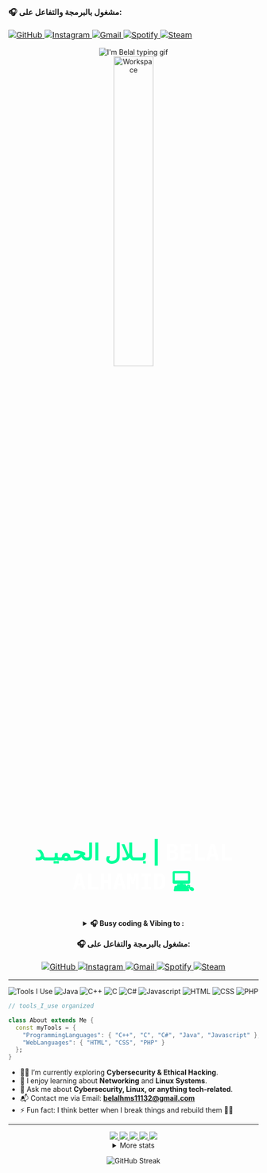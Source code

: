 <p style="margin-top: 1rem; font-size: 1rem;">
  <strong>🎧 مشغول بالبرمجة والتفاعل على:</strong><br><br>
  <a href="https://github.com/Bilo-afk" target="_blank">
    <img src="https://img.shields.io/badge/GitHub-181717?style=flat&logo=github&logoColor=white" alt="GitHub"/>
  </a>
  <a href="https://www.instagram.com/bilo_220/" target="_blank">
    <img src="https://img.shields.io/badge/Instagram-E4405F?style=flat&logo=instagram&logoColor=white" alt="Instagram"/>
  </a>
  <a href="mailto:belalhms11132@gmail.com" target="_blank">
    <img src="https://img.shields.io/badge/Gmail-D14836?style=flat&logo=gmail&logoColor=white" alt="Gmail"/>
  </a>
  <a href="https://open.spotify.com/collection/tracks" target="_blank">
    <img src="https://img.shields.io/badge/Spotify-1DB954?style=flat&logo=spotify&logoColor=white" alt="Spotify"/>
  </a>
  <a href="https://steamcommunity.com/profiles/76561199546966255/" target="_blank">
    <img src="https://img.shields.io/badge/Steam-171a21?style=flat&logo=steam&logoColor=white" alt="Steam"/>
  </a>
</p>
<div align="center" width="50%">


<img src="https://readme-typing-svg.herokuapp.com?font=Orbitron&size=40&duration=4000&color=00FF99&center=true&vCenter=true&width=600&height=80&lines=I%27m+Belal" alt="I'm Belal typing gif" /><br>
<img src="https://github.com/SP-XD/SP-XD/blob/main/images/dev-working_rounded.gif?raw=true" alt="Workspace" width="40%" /><br>

<h1 style="font-size: 2.8rem; font-weight: bold; margin-top: 1rem; color: #00FF99;">
  بـلال الحميـد | <span style="font-family: monospace; color: #ffffff;">BELAL ALHAMID</span> 💻
</h1>

<details>
  <summary><strong>🎧 Busy coding & Vibing to :</strong></summary>
  <br>
  <a href="https://open.spotify.com/collection/tracks">
    <img src="https://spotify-readme.sp-xd.vercel.app/api/spotify" alt="Spotify Now Playing" />
  </a>
</details>

<p style="margin-top: 1rem; font-size: 1rem;">
  <strong>🎧 مشغول بالبرمجة والتفاعل على:</strong><br><br>
  <a href="https://github.com/Bilo-afk" target="_blank">
    <img src="https://img.shields.io/badge/GitHub-181717?style=flat&logo=github&logoColor=white" alt="GitHub"/>
  </a>
  <a href="https://www.instagram.com/bilo_220/" target="_blank">
    <img src="https://img.shields.io/badge/Instagram-E4405F?style=flat&logo=instagram&logoColor=white" alt="Instagram"/>
  </a>
  <a href="mailto:belalhms11132@gmail.com" target="_blank">
    <img src="https://img.shields.io/badge/Gmail-D14836?style=flat&logo=gmail&logoColor=white" alt="Gmail"/>
  </a>
  <a href="https://open.spotify.com/collection/tracks" target="_blank">
    <img src="https://img.shields.io/badge/Spotify-1DB954?style=flat&logo=spotify&logoColor=white" alt="Spotify"/>
  </a>
  <a href="https://steamcommunity.com/id/3_RB" target="_blank">
    <img src="https://img.shields.io/badge/Steam-171a21?style=flat&logo=steam&logoColor=white" alt="Steam"/>
  </a>
</p>

</div>

---

![Tools I Use](https://img.shields.io/badge/-%F0%9F%9A%80%20Tools%20I%20use-orange)
![Java](https://img.shields.io/badge/Java-ED8B00?style=flat&logo=java&logoColor=white)
![C++](https://img.shields.io/badge/C%2B%2B-00599C?style=flat&logo=c%2B%2B&logoColor=white)
![C](https://img.shields.io/badge/C-00599C?style=flat&logo=c&logoColor=white)
![C#](https://img.shields.io/badge/C%23-239120?style=flat&logo=c-sharp&logoColor=white)
![Javascript](https://img.shields.io/badge/JavaScript-323330?style=flat&logo=javascript&logoColor=F7DF1E)
![HTML](https://img.shields.io/badge/HTML5-E34F26?style=flat&logo=html5&logoColor=white)
![CSS](https://img.shields.io/badge/CSS3-1572B6?style=flat&logo=css3&logoColor=white)
![PHP](https://img.shields.io/badge/PHP-777BB4?style=flat&logo=php&logoColor=white)

```dart
// tools_I_use organized

class About extends Me {
  const myTools = {
    "ProgrammingLanguages": { "C++", "C", "C#", "Java", "Javascript" },
    "WebLanguages": { "HTML", "CSS", "PHP" }
  };
}
```

- 👨‍💻 I’m currently exploring **Cybersecurity & Ethical Hacking**.  
- 🧠 I enjoy learning about **Networking** and **Linux Systems**.  
- 💬 Ask me about **Cybersecurity, Linux, or anything tech-related**.  
- 📬 Contact me via Email: **belalhms11132@gmail.com**  
- ⚡ Fun fact: I think better when I break things and rebuild them 👨‍💻  

---

<div align="center">

<a href="https://github.com/Bilo-afk">
  <img src="https://github-profile-summary-cards.vercel.app/api/cards/profile-details?username=Bilo-afk&theme=nord_dark" />
  <img src="https://github-profile-summary-cards.vercel.app/api/cards/repos-per-language?username=Bilo-afk&theme=nord_dark" />
  <img src="https://github-profile-summary-cards.vercel.app/api/cards/most-commit-language?username=Bilo-afk&theme=nord_dark" />
  <img src="https://github-profile-summary-cards.vercel.app/api/cards/stats?username=Bilo-afk&theme=nord_dark" />
  <img src="https://github-profile-summary-cards.vercel.app/api/cards/productive-time?username=Bilo-afk&theme=nord_dark&utcOffset=3" />
</a>

<details>
<summary>More stats</summary>
<img src="https://raw.githubusercontent.com/Bilo-afk/profile-summary-cards/master/profile-summary-card-output/nord_dark/0-profile-details.svg" />
</details>


<!-- GitHub Streak -->
<p align="center">
  <img src="https://streak-stats.demolab.com?user=Bilo-afk&theme=gruvbox_duo&hide_border=true&border_radius=10&date_format=M%20j%5B%2C%20Y%5D" alt="GitHub Streak"/>
</p>

</div>
